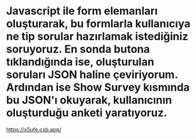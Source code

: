 # Javascript ile form elemanları oluşturarak, bu formlarla kullanıcıya ne tip sorular hazırlamak istediğiniz soruyoruz. En sonda butona tıklandığında ise, oluşturulan soruları JSON haline çeviriyorum. Ardından ise Show Survey kısmında bu JSON'ı okuyarak, kullanıcının oluşturduğu anketi yaratıyoruz.
https://x5ufe.csb.app/
